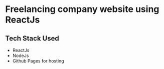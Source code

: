 # Freelancing company website using ReactJs 




## Tech Stack Used
- ReactJs
- NodeJs
- Github Pages for hosting